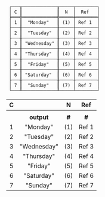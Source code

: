 ```text
 ┌───╥─────────────╥─────┬────────┐
 │ C ║             ║  N  │  Ref   │
 ╞═══╬═════════════╬═════╪════════╡
 │ 1 ║  "Monday"   ║ (1) │ Ref 1  │
 ├───╫─────────────╫─────┼────────┤
 │ 2 ║  "Tuesday"  ║ (2) │ Ref 2  │
 ├───╫─────────────╫─────┼────────┤
 │ 3 ║ "Wednesday" ║ (3) │ Ref 3  │
 ├───╫─────────────╫─────┼────────┤
 │ 4 ║ "Thursday"  ║ (4) │ Ref 4  │
 ├───╫─────────────╫─────┼────────┤
 │ 5 ║  "Friday"   ║ (5) │ Ref 5  │
 ├───╫─────────────╫─────┼────────┤
 │ 6 ║ "Saturday"  ║ (6) │ Ref 6  │
 ├───╫─────────────╫─────┼────────┤
 │ 7 ║  "Sunday"   ║ (7) │ Ref 7  │
 └───╨─────────────╨─────┴────────┘
```
                           
| C |             |   N   |  Ref  |
|:-:|:-----------:|:-----:|:-----:|
|   |             |       |       |
|   | **output**  | **#** | **#** |
| 1 |  "Monday"   |  (1)  | Ref 1 |
| 2 |  "Tuesday"  |  (2)  | Ref 2 |
| 3 | "Wednesday" |  (3)  | Ref 3 |
| 4 | "Thursday"  |  (4)  | Ref 4 |
| 5 |  "Friday"   |  (5)  | Ref 5 |
| 6 | "Saturday"  |  (6)  | Ref 6 |
| 7 |  "Sunday"   |  (7)  | Ref 7 |
